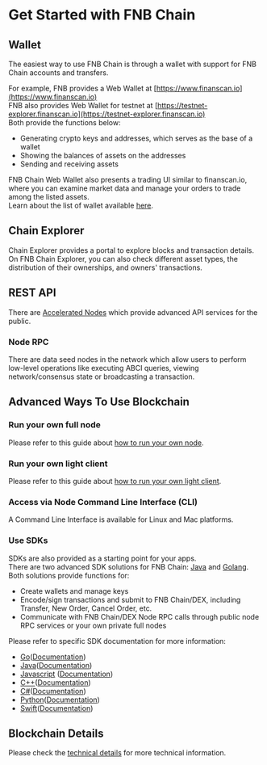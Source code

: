 # Get Started with FNB Chain

## Wallet

The easiest way to use FNB Chain is through a wallet with support for FNB Chain accounts and transfers.

For example, FNB provides a Web Wallet at [https://www.finanscan.io](https://www.finanscan.io)<br/>
FNB also provides Web Wallet for testnet at [https://testnet-explorer.finanscan.io](https://testnet-explorer.finanscan.io)<br/>
Both provide the functions below:

- Generating crypto keys and addresses, which serves as the base of a wallet
- Showing the balances of assets on the addresses
- Sending and receiving assets

FNB Chain Web Wallet also presents a trading UI similar to finanscan.io, where you can examine market data and manage your orders to trade among the listed assets.<br/>
Learn about the list of wallet available [here](wallets.md).

## Chain Explorer
Chain Explorer provides a portal to explore blocks and transaction details.<br/>
On FNB Chain Explorer, you can also check different asset types, the distribution of their ownerships, and owners' transactions.

## REST API
There are [Accelerated Nodes](faq/faq.md#what-is-the-accelerated-node) which provide advanced API services for the public.<br/>

### Node RPC
There are data seed nodes in the network which allow users to perform low-level operations like executing ABCI queries, viewing network/consensus state or broadcasting a transaction.

## Advanced Ways To Use Blockchain
### Run your own full node

Please refer to this guide about [how to run your own node](fullnode.md).

### Run your own light client

Please refer to this guide about [how to run your own light client](light-client.md).

### Access via Node Command Line Interface (CLI)

A Command Line Interface is available for Linux and Mac platforms.<br/>


### Use SDKs

SDKs are also provided as a starting point for your apps.<br/>
There are two advanced SDK solutions for FNB Chain: [Java](<https://github.com/githubusername/githubrepo/java-sdk>) and [Golang](<https://github.com/githubusername/githubrepo/go-sdk>).<br/>
Both solutions provide functions for:<br/>

* Create wallets and manage keys
* Encode/sign transactions and submit to FNB Chain/DEX, including Transfer, New Order, Cancel Order, etc.
* Communicate with FNB Chain/DEX Node RPC calls through public node RPC services or your own private full nodes

Please refer to specific SDK documentation for more information:

- [Go](https://github.com/githubusername/githubrepo/go-sdk)([Documentation](https://github.com/githubusername/githubrepo/go-sdk/wiki))
- [Java](https://github.com/githubusername/githubrepo/java-sdk)([Documentation](https://github.com/githubusername/githubrepo/java-sdk/wiki))
- [Javascript](https://github.com/githubusername/githubrepo/javascript-sdk) ([Documentation](https://github.com/githubusername/githubrepo/javascript-sdk/wiki))
- [C++](https://github.com/githubusername/githubrepo/cplusplus-sdk)([Documentation](https://github.com/githubusername/githubrepo/cplusplus-sdk/wiki))
- [C#](https://github.com/githubusername/githubrepo/csharp-sdk)([Documentation](https://github.com/githubusername/githubrepo/csharp-sdk))
- [Python](https://github.com/githubusername/githubrepo/python-sdk)([Documentation](https://python-shree-chain.readthedocs.io/en/latest/shree-chain.html#module-fnb_chain))
- [Swift](https://github.com/githubusername/githubrepo/swift-sdk)([Documentation](https://github.com/githubusername/githubrepo/swift-sdk/blob/master/README.md))


## Blockchain Details
Please check the [technical details](index.md#technology-details) for more technical information.
